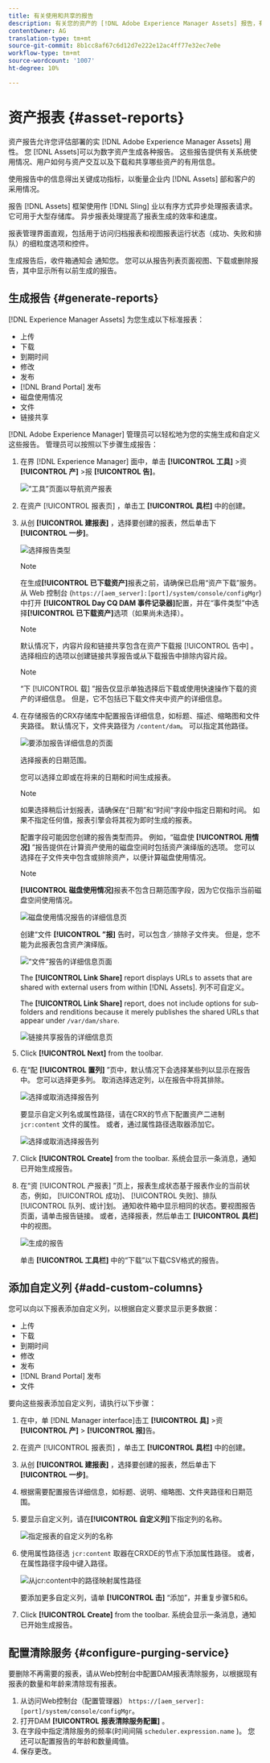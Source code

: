 ```yaml
---
title: 有关使用和共享的报告
description: 有关您的资产的 [!DNL Adobe Experience Manager Assets] 报告，有助于您了解数字资产的使用、活动和共享。
contentOwner: AG
translation-type: tm+mt
source-git-commit: 8b1cc8af67c6d12d7e222e12ac4ff77e32ec7e0e
workflow-type: tm+mt
source-wordcount: '1007'
ht-degree: 10%

---
```



# 资产报表 {#asset-reports}

资产报告允许您评估部署的实 [!DNL Adobe Experience Manager Assets] 用性。 您 [!DNL Assets]可以为数字资产生成各种报告。 这些报告提供有关系统使用情况、用户如何与资产交互以及下载和共享哪些资产的有用信息。

使用报告中的信息得出关键成功指标，以衡量企业内 [!DNL Assets] 部和客户的采用情况。

报告 [!DNL Assets] 框架使用作 [!DNL Sling] 业以有序方式异步处理报表请求。 它可用于大型存储库。 异步报表处理提高了报表生成的效率和速度。

报表管理界面直观，包括用于访问归档报表和视图报表运行状态（成功、失败和排队）的细粒度选项和控件。

生成报告后，收件箱通知会 <!-- through an email (optional) and --> 通知您。 您可以从报告列表页面视图、下载或删除报告，其中显示所有以前生成的报告。

## 生成报告 {#generate-reports}

[!DNL Experience Manager Assets] 为您生成以下标准报表：

* 上传
* 下载
* 到期时间
* 修改
* 发布
* [!DNL Brand Portal] 发布
* 磁盘使用情况
* 文件
* 链接共享

[!DNL Adobe Experience Manager] 管理员可以轻松地为您的实施生成和自定义这些报告。 管理员可以按照以下步骤生成报告：

1. 在界 [!DNL Experience Manager] 面中，单击 **[!UICONTROL 工具]** >资 **[!UICONTROL 产]** >报 **[!UICONTROL 告]**。

   ![“工具”页面以导航资产报表](assets/navigation.png)

1. 在资产 [!UICONTROL 报表页] ，单击工 **[!UICONTROL 具栏]** 中的创建。
1. 从创 **[!UICONTROL 建报表]** ，选择要创建的报表，然后单击下 **[!UICONTROL 一步]**。

   ![选择报告类型](assets/choose_report.png)

   >[!NOTE]
   >
   >在生成&#x200B;**[!UICONTROL 已下载资产]**&#x200B;报表之前，请确保已启用“资产下载”服务。从 Web 控制台 (`https://[aem_server]:[port]/system/console/configMgr`) 中打开 **[!UICONTROL Day CQ DAM 事件记录器]**&#x200B;配置，并在“事件类型”中选择&#x200B;**[!UICONTROL 已下载资产]**&#x200B;选项（如果尚未选择）。

   >[!NOTE]
   >
   >默认情况下，内容片段和链接共享包含在资产下载报 [!UICONTROL 告中] 。 选择相应的选项以创建链接共享报告或从下载报告中排除内容片段。

   >[!NOTE]
   >
   >“下 [!UICONTROL 载] ”报告仅显示单独选择后下载或使用快速操作下载的资产的详细信息。 但是，它不包括已下载文件夹中资产的详细信息。

1. 在存储报告的CRX存储库中配置报告详细信息，如标题、描述、缩略图和文件夹路径。 默认情况下，文件夹路径为 `/content/dam`。 可以指定其他路径。

   ![要添加报告详细信息的页面](assets/report_configuration.png)

   选择报表的日期范围。

   您可以选择立即或在将来的日期和时间生成报表。

   >[!NOTE]
   >
   >如果选择稍后计划报表，请确保在“日期”和“时间”字段中指定日期和时间。 如果不指定任何值，报表引擎会将其视为即时生成的报表。

   配置字段可能因您创建的报告类型而异。 例如，“磁盘使 **[!UICONTROL 用情况]** ”报告提供在计算资产使用的磁盘空间时包括资产演绎版的选项。 您可以选择在子文件夹中包含或排除资产，以便计算磁盘使用情况。

   >[!NOTE]
   >
   >**[!UICONTROL 磁盘使用情况]**&#x200B;报表不包含日期范围字段，因为它仅指示当前磁盘空间使用情况。

   ![磁盘使用情况报告的详细信息页](assets/disk_usage_configuration.png)

   创建“文件 **[!UICONTROL ”报]** 告时，可以包含／排除子文件夹。 但是，您不能为此报表包含资产演绎版。

   ![“文件”报告的详细信息页面](assets/files_report.png)

   The **[!UICONTROL Link Share]** report displays URLs to assets that are shared with external users from within [!DNL Assets]. <!-- It includes email ids of the user who shared the assets, emails ids of users with which the assets are shared, share date, and expiration date for the link. -->列不可自定义。

   The **[!UICONTROL Link Share]** report, does not include options for sub-folders and renditions because it merely publishes the shared URLs that appear under `/var/dam/share`.

   ![链接共享报告的详细信息页](assets/link_share.png)

1. Click **[!UICONTROL Next]** from the toolbar.

1. 在“配 **[!UICONTROL 置列]** ”页中，默认情况下会选择某些列以显示在报告中。 您可以选择更多列。 取消选择选定列，以在报告中将其排除。

   ![选择或取消选择报告列](assets/configure_columns.png)

   要显示自定义列名或属性路径，请在CRX的节点下配置资产二进制 `jcr:content` 文件的属性。 或者，通过属性路径选取器添加它。

   ![选择或取消选择报告列](assets/custom_columns.png)

1. Click **[!UICONTROL Create]** from the toolbar. 系统会显示一条消息，通知已开始生成报告。
1. 在“资 [!UICONTROL 产报表] ”页上，报表生成状态基于报表作业的当前状态，例如， [!UICONTROL 成功]、 [!UICONTROL 失败]、排队 [!UICONTROL 队列、或计]划。 通知收件箱中显示相同的状态。要视图报告页面，请单击报告链接。 或者，选择报表，然后单击工 **[!UICONTROL 具栏]** 中的视图。

   ![生成的报告](assets/report_page.png)

   单击 **[!UICONTROL 工具栏]** 中的“下载”以下载CSV格式的报告。

## 添加自定义列 {#add-custom-columns}

您可以向以下报表添加自定义列，以根据自定义要求显示更多数据：

* 上传
* 下载
* 到期时间
* 修改
* 发布
* [!DNL Brand Portal] 发布
* 文件

要向这些报表添加自定义列，请执行以下步骤：

1. 在中，单 [!DNL Manager interface]击工 **[!UICONTROL 具]** >资 **[!UICONTROL 产]** > **[!UICONTROL 报]**&#x200B;告。
1. 在资产 [!UICONTROL 报表页] ，单击工 **[!UICONTROL 具栏]** 中的创建。

1. 从创 **[!UICONTROL 建报表]** ，选择要创建的报表，然后单击下 **[!UICONTROL 一步]**。
1. 根据需要配置报告详细信息，如标题、说明、缩略图、文件夹路径和日期范围。

1. 要显示自定义列，请在&#x200B;**[!UICONTROL 自定义列]**&#x200B;下指定列的名称。

   ![指定报表的自定义列的名称](assets/custom_columns-1.png)

1. 使用属性路径选 `jcr:content` 取器在CRXDE的节点下添加属性路径。 或者，在属性路径字段中键入路径。

   ![从jcr:content中的路径映射属性路径](assets/property_picker.png)

   要添加更多自定义列，请单 **[!UICONTROL 击]** “添加”，并重复步骤5和6。

1. Click **[!UICONTROL Create]** from the toolbar. 系统会显示一条消息，通知已开始生成报告。

## 配置清除服务 {#configure-purging-service}

要删除不再需要的报表，请从Web控制台中配置DAM报表清除服务，以根据现有报表的数量和年龄来清除现有报表。

1. 从访问Web控制台（配置管理器） `https://[aem_server]:[port]/system/console/configMgr`。
1. 打开DAM **[!UICONTROL 报表清除服务配置]** 。
1. 在字段中指定清除服务的频率(时间间隔 `scheduler.expression.name` )。 您还可以配置报告的年龄和数量阈值。
1. 保存更改。
